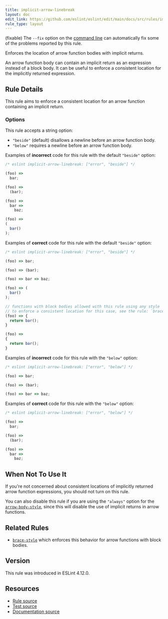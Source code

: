 ```yaml
---
title: implicit-arrow-linebreak
layout: doc
edit_link: https://github.com/eslint/eslint/edit/main/docs/src/rules/implicit-arrow-linebreak.md
rule_type: layout
---
```




(fixable) The `--fix` option on the [command line](../user-guide/command-line-interface#fixing-problems) can automatically fix some of the problems reported by this rule.

Enforces the location of arrow function bodies with implicit returns.

An arrow function body can contain an implicit return as an expression instead of a block body. It can be useful to enforce a consistent location for the implicitly returned expression.

## Rule Details

This rule aims to enforce a consistent location for an arrow function containing an implicit return.

### Options

This rule accepts a string option:

* `"beside"` (default) disallows a newline before an arrow function body.
* `"below"` requires a newline before an arrow function body.

Examples of **incorrect** code for this rule with the default `"beside"` option:

```js
/* eslint implicit-arrow-linebreak: ["error", "beside"] */

(foo) =>
  bar;

(foo) =>
  (bar);

(foo) =>
  bar =>
    baz;

(foo) =>
(
  bar()
);
```

Examples of **correct** code for this rule with the default `"beside"` option:

```js
/* eslint implicit-arrow-linebreak: ["error", "beside"] */

(foo) => bar;

(foo) => (bar);

(foo) => bar => baz;

(foo) => (
  bar()
);

// functions with block bodies allowed with this rule using any style
// to enforce a consistent location for this case, see the rule: `brace-style`
(foo) => {
  return bar();
}

(foo) =>
{
  return bar();
}
```

Examples of **incorrect** code for this rule with the `"below"` option:

```js
/* eslint implicit-arrow-linebreak: ["error", "below"] */

(foo) => bar;

(foo) => (bar);

(foo) => bar => baz;
```

Examples of **correct** code for this rule with the `"below"` option:

```js
/* eslint implicit-arrow-linebreak: ["error", "below"] */

(foo) =>
  bar;

(foo) =>
  (bar);

(foo) =>
  bar =>
    baz;
```

## When Not To Use It

If you're not concerned about consistent locations of implicitly returned arrow function expressions, you should not turn on this rule.

You can also disable this rule if you are using the `"always"` option for the [`arrow-body-style`](arrow-body-style), since this will disable the use of implicit returns in arrow functions.

## Related Rules

* [`brace-style`](brace-style) which enforces this behavior for arrow functions with block bodies.

## Version

This rule was introduced in ESLint 4.12.0.

## Resources

* [Rule source](https://github.com/eslint/eslint/tree/HEAD/lib/rules/implicit-arrow-linebreak.js)
* [Test source](https://github.com/eslint/eslint/tree/HEAD/tests/lib/rules/implicit-arrow-linebreak.js)
* [Documentation source](https://github.com/eslint/eslint/tree/HEAD/docs/src/rules/implicit-arrow-linebreak.md)
